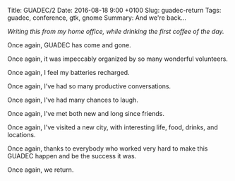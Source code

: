 Title: GUADEC/2
Date: 2016-08-18 9:00 +0100
Slug: guadec-return
Tags: guadec, conference, gtk, gnome
Summary: And we're back…

*Writing this from my home office, while drinking the first coffee of the day.*

Once again, GUADEC has come and gone.

Once again, it was impeccably organized by so many wonderful volunteers.

Once again, I feel my batteries recharged.

Once again, I've had so many productive conversations.

Once again, I've had many chances to laugh.

Once again, I've met both new and long since friends.

Once again, I've visited a new city, with interesting life, food, drinks,
and locations.

Once again, thanks to everybody who worked very hard to make this GUADEC
happen and be the success it was.

Once again, we return.
